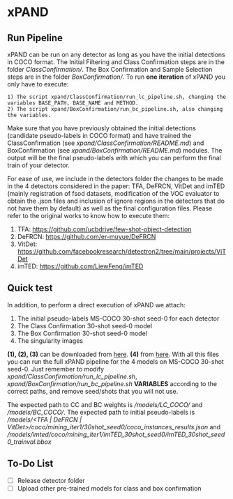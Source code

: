 # xPAND

## Run Pipeline
xPAND can be run on any detector as long as you have the initial detections in COCO format. The Initial Filtering and Class Confirmation steps are in the folder *ClassConfirmation/*. The Box Confirmation and Sample Selection steps are in the folder *BoxConfirmation/*. To run **one iteration** of xPAND you only have to execute:
```
1) The script xpand/ClassConfirmation/run_lc_pipeline.sh, changing the variables BASE_PATH, BASE_NAME and METHOD.
2) The script xpand/BoxConfirmation/run_bc_pipeline.sh, also changing the variables.
```

Make sure that you have previously obtained the initial detections (candidate pseudo-labels in COCO format) and have trained the ClassConfirmation (see *xpand/ClassConfirmation/README.md*) and BoxConfirmation (see *xpand/BoxConfirmation/README.md*) modules. The output will be the final pseudo-labels with which you can perform the final train of your detector.

For ease of use, we include in the detectors folder the changes to be made in the 4 detectors considered in the paper: TFA, DeFRCN, VitDet and imTED (mainly registration of fsod datasets, modification of the VOC evaluator to obtain the .json files and inclusion of ignore regions in the detectors that do not have them by default) as well as the final configuration files. Please refer to the original works to know how to execute them:

1) TFA: https://github.com/ucbdrive/few-shot-object-detection
2) DeFRCN: https://github.com/er-muyue/DeFRCN
3) VitDet: https://github.com/facebookresearch/detectron2/tree/main/projects/ViTDet
4) imTED: https://github.com/LiewFeng/imTED


## Quick test

In addition, to perform a direct execution of xPAND we attach:
1) The initial pseudo-labels MS-COCO 30-shot seed-0 for each detector
2) The Class Confirmation 30-shot seed-0 model
3) The Box Confirmation 30-shot seed-0 model
4) The singularity images

**(1), (2), (3)** can be downloaded from [here](https://nubeusc-my.sharepoint.com/:u:/g/personal/pablogarcia_fernandez_usc_es/ESHtRcVrQ1ZMgEwh7AWQpN0BF-Dlm0QJp6wnRUxctDY7yQ?e=Dj5alC). **(4)** from [here](https://nubeusc-my.sharepoint.com/:u:/g/personal/pablogarcia_fernandez_usc_es/EQKvE1n1AqxHhaVv-auN9P0BX1DYbweqJ4EpLraC9zdSEw?e=LgRnL5). With all this files you can run the full xPAND pipeline for the 4 models on MS-COCO 30-shot seed-0. Just remember to modify *xpand/ClassConfirmation/run_lc_pipeline.sh*, *xpand/BoxConfirmation/run_bc_pipeline.sh* **VARIABLES** according to the correct paths, and remove seed/shots that you will not use. 

The expected path to CC and BC weights is */models/LC_COCO/* and */models/BC_COCO/*. The expected path to initial pseudo-labels is */models/\<TFA | DeFRCN | VitDet\>/coco/mining_iter1/30shot_seed0/coco_instances_results.json* and */models/imted/coco/mining_iter1/imTED_30shot_seed0/imTED_30shot_seed0_trainval.bbox*


## To-Do List

- [ ] Release detector folder
- [ ] Upload other pre-trained models for class and box confirmation
